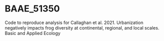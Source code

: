 # BAAE_51350
Code to reproduce analysis for Callaghan et al. 2021. Urbanization negatively impacts frog diversity at continental, regional, and local scales. Basic and Applied Ecology
